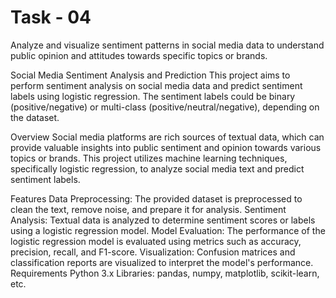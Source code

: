 
# Task - 04
Analyze and visualize sentiment patterns in social media data to understand public opinion and attitudes towards specific topics or brands.

Social Media Sentiment Analysis and Prediction
This project aims to perform sentiment analysis on social media data and predict sentiment labels using logistic regression. The sentiment labels could be binary (positive/negative) or multi-class (positive/neutral/negative), depending on the dataset.

Overview
Social media platforms are rich sources of textual data, which can provide valuable insights into public sentiment and opinion towards various topics or brands. This project utilizes machine learning techniques, specifically logistic regression, to analyze social media text and predict sentiment labels.

Features
Data Preprocessing: The provided dataset is preprocessed to clean the text, remove noise, and prepare it for analysis.
Sentiment Analysis: Textual data is analyzed to determine sentiment scores or labels using a logistic regression model.
Model Evaluation: The performance of the logistic regression model is evaluated using metrics such as accuracy, precision, recall, and F1-score.
Visualization: Confusion matrices and classification reports are visualized to interpret the model's performance.
Requirements
Python 3.x
Libraries: pandas, numpy, matplotlib, scikit-learn, etc.
